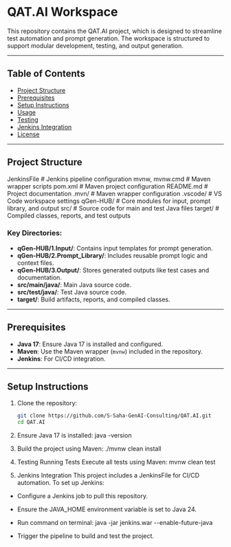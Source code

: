 # QAT.AI Workspace

This repository contains the QAT.AI project, which is designed to streamline test automation and prompt generation. The workspace is structured to support modular development, testing, and output generation.

---

## Table of Contents
- [Project Structure](#project-structure)
- [Prerequisites](#prerequisites)
- [Setup Instructions](#setup-instructions)
- [Usage](#usage)
- [Testing](#testing)
- [Jenkins Integration](#jenkins-integration)
- [License](#license)

---

## Project Structure
JenkinsFile # Jenkins pipeline configuration mvnw, mvnw.cmd # Maven wrapper scripts pom.xml # Maven project configuration README.md # Project documentation .mvn/ # Maven wrapper configuration .vscode/ # VS Code workspace settings qGen-HUB/ # Core modules for input, prompt library, and output src/ # Source code for main and test Java files target/ # Compiled classes, reports, and test outputs


### Key Directories:
- **qGen-HUB/1.Input/**: Contains input templates for prompt generation.
- **qGen-HUB/2.Prompt_Library/**: Includes reusable prompt logic and context files.
- **qGen-HUB/3.Output/**: Stores generated outputs like test cases and documentation.
- **src/main/java/**: Main Java source code.
- **src/test/java/**: Test Java source code.
- **target/**: Build artifacts, reports, and compiled classes.

---

## Prerequisites

- **Java 17**: Ensure Java 17 is installed and configured.
- **Maven**: Use the Maven wrapper (`mvnw`) included in the repository.
- **Jenkins**: For CI/CD integration.

---

## Setup Instructions

1. Clone the repository:
   ```sh
   git clone https://github.com/S-Saha-GenAI-Consulting/QAT.AI.git
   cd QAT.AI

2. Ensure Java 17 is installed: java -version

3. Build the project using Maven: ./mvnw clean install

4. Testing
Running Tests
Execute all tests using Maven: mvnw clean test

5. Jenkins Integration
This project includes a JenkinsFile for CI/CD automation. To set up Jenkins:

* Configure a Jenkins job to pull this repository.

* Ensure the JAVA_HOME environment variable is set to Java 24.

* Run command on terminal: java -jar jenkins.war --enable-future-java

* Trigger the pipeline to build and test the project.
